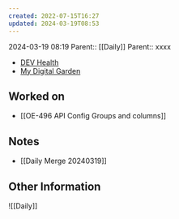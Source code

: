 ```yaml
---
created: 2022-07-15T16:27
updated: 2024-03-19T08:53
---
```

2024-03-19 08:19
Parent:: [[Daily]] 
Parent:: xxxx

- [DEV Health](https://health-configdev.mixtelematics.com/public/mapshow.htm?id=2001&mapid=1A35514B-E08F-4B7C-90B8-CD1774AE8CA3)
- [My Digital Garden](https://my-digital-garden-ten-inky.vercel.app/)

## Worked on

- [[OE-496 API Config Groups and columns]]

## Notes

- [[Daily Merge 20240319]]

## Other Information

![[Daily]]
